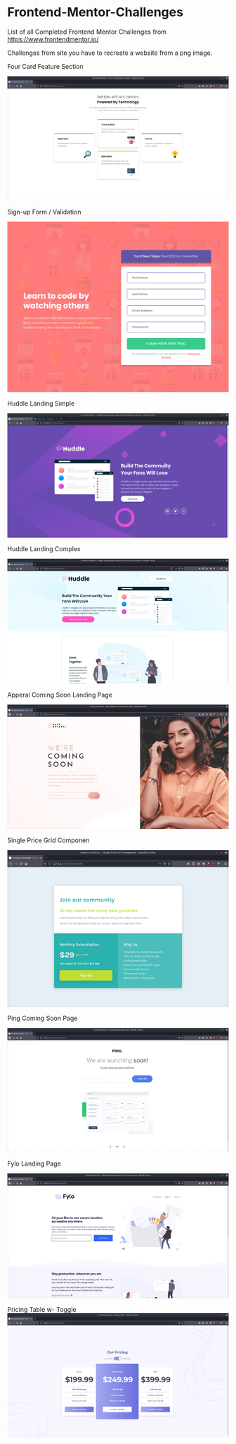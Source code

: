 # Frontend-Mentor-Challenges
List of all Completed Frontend Mentor Challenges from 
https://www.frontendmentor.io/

Challenges from site you have to recreate a website from a png image.


Four Card Feature Section 

![](https://raw.githubusercontent.com/codebyjustin/Frontend-Mentor-Challenges/master/Four%20Card%20Feature%20Section/3k8SW8ltux.gif)

Sign-up Form / Validation 

![](https://raw.githubusercontent.com/codebyjustin/Frontend-Mentor-Challenges/master/Sign-up%20Form/demo.gif)


Huddle Landing Simple

![](https://raw.githubusercontent.com/codebyjustin/Frontend-Mentor-Challenges/master/huddle-landing-page/oKa1bT7AHp.gif)

Huddle Landing Complex

![](https://raw.githubusercontent.com/codebyjustin/Frontend-Mentor-Challenges/master/Huddle%20Landing%20Page/demo.gif)

Apperal Coming Soon Landing Page

![](https://raw.githubusercontent.com/codebyjustin/Frontend-Mentor-Challenges/master/Apperal%20Coming%20Soon%20Landing%20Page/r6v3gFBBuJ.gif)

Single Price Grid Componen

![](https://raw.githubusercontent.com/codebyjustin/Frontend-Mentor-Challenges/master/Single%20Price%20Grid%20Componen/Demo.gif)

Ping Coming Soon Page

![](https://raw.githubusercontent.com/codebyjustin/Frontend-Mentor-Challenges/master/ping-coming-soon-page-/demo.gif)

Fylo Landing Page

![](https://raw.githubusercontent.com/codebyjustin/Frontend-Mentor-Challenges/master/Fylo%20Landing%20Page/demo.gif)

Pricing Table w- Toggle 
![](https://raw.githubusercontent.com/codebyjustin/Frontend-Mentor-Challenges/master/Pricing%20Table%20w-%20Toggle/demo.gif)
